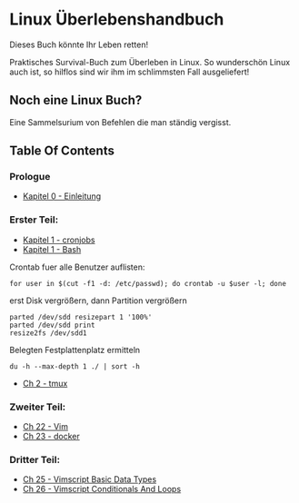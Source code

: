 
# Linux Überlebenshandbuch 

Dieses Buch könnte Ihr Leben retten!

Praktisches Survival-Buch zum Überleben in Linux. So wunderschön Linux auch ist, so hilflos sind wir ihm im schlimmsten Fall ausgeliefert!

## Noch eine Linux Buch?

Eine Sammelsurium von Befehlen die man ständig vergisst. 

## Table Of Contents

### Prologue

- [Kapitel 0 - Einleitung](./kapitel00_einleitung.md)

### Erster Teil: 

- [Kapitel 1 - cronjobs](./ch01_cronjobs.md)
- [Kapitel 1 - Bash](./kapitel01_bash.md)



Crontab fuer alle Benutzer auflisten:
```
for user in $(cut -f1 -d: /etc/passwd); do crontab -u $user -l; done
```

erst Disk vergrößern,
dann Partition vergrößern

```
parted /dev/sdd resizepart 1 '100%'
parted /dev/sdd print
resize2fs /dev/sdd1
```
Belegten Festplattenplatz ermitteln

```
du -h --max-depth 1 ./ | sort -h
```



- [Ch 2     - tmux](./ch02_tmux.md)

### Zweiter Teil: 

- [Ch 22 - Vim](./ch22_.md)
- [Ch 23 - docker](./ch23_docker.md)


### Dritter Teil: 

- [Ch 25 - Vimscript Basic Data Types](./ch25_vimscript_basic_data_types.md)
- [Ch 26 - Vimscript Conditionals And Loops](./ch26_vimscript_conditionals_and_loops.md)
